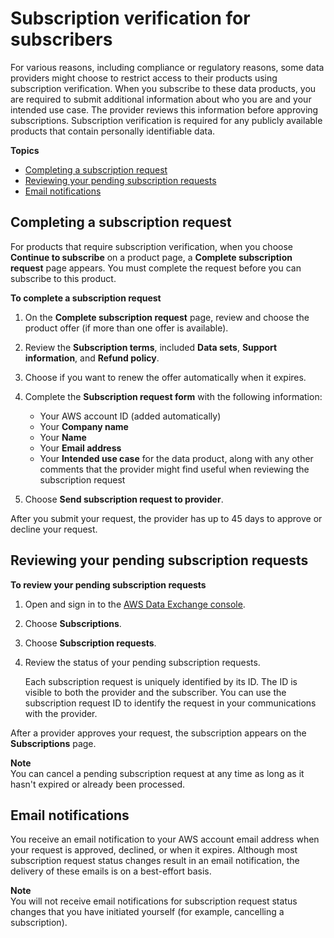 # Subscription verification for subscribers<a name="subscription-verification-sub"></a>

For various reasons, including compliance or regulatory reasons, some data providers might choose to restrict access to their products using subscription verification\. When you subscribe to these data products, you are required to submit additional information about who you are and your intended use case\. The provider reviews this information before approving subscriptions\. Subscription verification is required for any publicly available products that contain personally identifiable data\.

**Topics**
+ [Completing a subscription request](#complete-sub-request)
+ [Reviewing your pending subscription requests](#review-pending-sub-requests)
+ [Email notifications](#email-notifications-sub)

## Completing a subscription request<a name="complete-sub-request"></a>

For products that require subscription verification, when you choose **Continue to subscribe** on a product page, a **Complete subscription request** page appears\. You must complete the request before you can subscribe to this product\.

**To complete a subscription request**

1. On the **Complete subscription request** page, review and choose the product offer \(if more than one offer is available\)\.

1. Review the **Subscription terms**, included **Data sets**, **Support information**, and **Refund policy**\.

1. Choose if you want to renew the offer automatically when it expires\.

1. Complete the **Subscription request form** with the following information:
   + Your AWS account ID \(added automatically\) 
   + Your **Company name**
   + Your **Name**
   + Your **Email address**
   + Your **Intended use case** for the data product, along with any other comments that the provider might find useful when reviewing the subscription request

1. Choose **Send subscription request to provider**\.

After you submit your request, the provider has up to 45 days to approve or decline your request\. 

## Reviewing your pending subscription requests<a name="review-pending-sub-requests"></a>

**To review your pending subscription requests**

1. Open and sign in to the [AWS Data Exchange console](https://console.aws.amazon.com/dataexchange)\.

1. Choose **Subscriptions**\.

1. Choose **Subscription requests**\. 

1. Review the status of your pending subscription requests\.

   Each subscription request is uniquely identified by its ID\. The ID is visible to both the provider and the subscriber\. You can use the subscription request ID to identify the request in your communications with the provider\.

After a provider approves your request, the subscription appears on the **Subscriptions** page\.

**Note**  
You can cancel a pending subscription request at any time as long as it hasn't expired or already been processed\.

## Email notifications<a name="email-notifications-sub"></a>

You receive an email notification to your AWS account email address when your request is approved, declined, or when it expires\. Although most subscription request status changes result in an email notification, the delivery of these emails is on a best\-effort basis\.

**Note**  
You will not receive email notifications for subscription request status changes that you have initiated yourself \(for example, cancelling a subscription\)\.